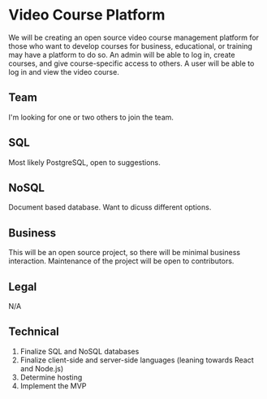 # Video Course Platform
We will be creating an open source video course management platform for those who want to develop courses for business, educational, or training may have a platform to do so. An admin will be able to log in, create courses, and give course-specific access to others. A user will be able to log in and view the video course.

## Team
I'm looking for one or two others to join the team.

## SQL
Most likely PostgreSQL, open to suggestions.

## NoSQL
Document based database. Want to dicuss different options.

## Business
This will be an open source project, so there will be minimal business interaction. Maintenance of the project will be open to contributors.

## Legal
N/A

## Technical
  1. Finalize SQL and NoSQL databases
  2. Finalize client-side and server-side languages (leaning towards React and Node.js)
  3. Determine hosting
  4. Implement the MVP
